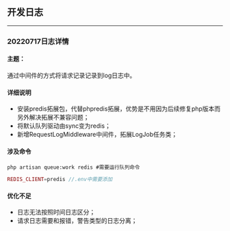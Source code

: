 ## 开发日志

------

### 20220717日志详情

#### 主题：

通过中间件的方式将请求记录记录到log日志中。

#### 详细说明

- 安装predis拓展包，代替phpredis拓展，优势是不用因为后续修复php版本而另外解决拓展不兼容问题；
- 将默认队列驱动由sync变为redis；
- 新增RequestLogMiddleware中间件，拓展LogJob任务类；

#### 涉及命令

```shell
php artisan queue:work redis #需要运行队列命令
```

```php
REDIS_CLIENT=predis //.env中需要添加
```

#### 优化不足

- 日志无法按照时间日志区分；
- 请求日志需要和报错，警告类型的日志分离；

